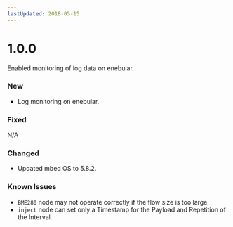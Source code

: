 ```yaml
---
lastUpdated: 2018-05-15
---
```


# 1.0.0

Enabled monitoring of log data on enebular.

### New

* Log monitoring on enebular.

### Fixed

N/A

### Changed

* Updated mbed OS to 5.8.2.

### Known Issues

* `BME280` node may not operate correctly if the flow size is too large.
* `inject` node can set only a Timestamp for the Payload and Repetition of the Interval.
